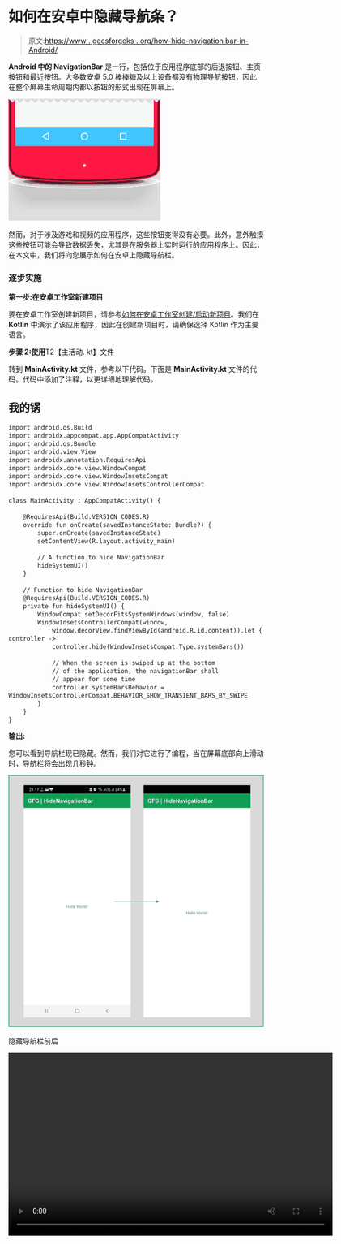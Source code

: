 # 如何在安卓中隐藏导航条？

> 原文:[https://www . geesforgeks . org/how-hide-navigation bar-in-Android/](https://www.geeksforgeeks.org/how-to-hide-navigationbar-in-android/)

**Android 中的 NavigationBar** 是一行，包括位于应用程序底部的后退按钮、主页按钮和最近按钮。大多数安卓 5.0 棒棒糖及以上设备都没有物理导航按钮，因此在整个屏幕生命周期内都以按钮的形式出现在屏幕上。

![](img/cced845bbbf1763f28bbc95b0a6533d8.png)

然而，对于涉及游戏和视频的应用程序，这些按钮变得没有必要。此外，意外触摸这些按钮可能会导致数据丢失，尤其是在服务器上实时运行的应用程序上。因此，在本文中，我们将向您展示如何在安卓上隐藏导航栏。

### 逐步实施

**第一步:在安卓工作室新建项目**

要在安卓工作室创建新项目，请参考[如何在安卓工作室创建/启动新项目](https://www.geeksforgeeks.org/android-how-to-create-start-a-new-project-in-android-studio/)。我们在 **Kotlin** 中演示了该应用程序，因此在创建新项目时，请确保选择 Kotlin 作为主要语言。

**步骤 2:使用**T2【主活动. kt】文件

转到 **MainActivity.kt** 文件，参考以下代码。下面是 **MainActivity.kt** 文件的代码。代码中添加了注释，以更详细地理解代码。

## 我的锅

```
import android.os.Build
import androidx.appcompat.app.AppCompatActivity
import android.os.Bundle
import android.view.View
import androidx.annotation.RequiresApi
import androidx.core.view.WindowCompat
import androidx.core.view.WindowInsetsCompat
import androidx.core.view.WindowInsetsControllerCompat

class MainActivity : AppCompatActivity() {

    @RequiresApi(Build.VERSION_CODES.R)
    override fun onCreate(savedInstanceState: Bundle?) {
        super.onCreate(savedInstanceState)
        setContentView(R.layout.activity_main)

        // A function to hide NavigationBar
        hideSystemUI()
    }

    // Function to hide NavigationBar
    @RequiresApi(Build.VERSION_CODES.R)
    private fun hideSystemUI() {
        WindowCompat.setDecorFitsSystemWindows(window, false)
        WindowInsetsControllerCompat(window,
            window.decorView.findViewById(android.R.id.content)).let { controller ->
            controller.hide(WindowInsetsCompat.Type.systemBars())

            // When the screen is swiped up at the bottom 
            // of the application, the navigationBar shall
            // appear for some time
            controller.systemBarsBehavior = WindowInsetsControllerCompat.BEHAVIOR_SHOW_TRANSIENT_BARS_BY_SWIPE
        }
    }
}
```

**输出:**

您可以看到导航栏现已隐藏。然而，我们对它进行了编程，当在屏幕底部向上滑动时，导航栏将会出现几秒钟。

![](img/eecc855d45e772946c83b20e1300db5b.png)

隐藏导航栏前后

<video class="wp-video-shortcode" id="video-684173-1" width="640" height="360" preload="metadata" controls=""><source type="video/mp4" src="https://media.geeksforgeeks.org/wp-content/uploads/20210826111427/oo3.mp4?_=1">[https://media.geeksforgeeks.org/wp-content/uploads/20210826111427/oo3.mp4](https://media.geeksforgeeks.org/wp-content/uploads/20210826111427/oo3.mp4)</video>
